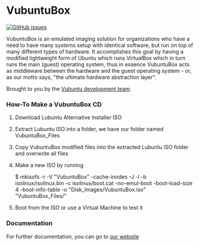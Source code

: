 VubuntuBox
============

[![GitHub issues](https://img.shields.io/github/issues/JacobJWalker/VubuntuBox.svg)](https://github.com/JacobJWalker/VubuntuBox/issues)

VubuntuBox is an emulated imaging solution for organizations who have a need to have many systems setup with identical software, but run on top of many different types of hardware. It accomplishes this goal by having a modified lightweight form of Ubuntu which runs VirtualBox which in turn runs the main (guest) operating system, thus in essence VubuntuBox acts as middleware between the hardware and the guest operating system - or, as our motto says, "the ultimate hardware abstraction layer".

Brought to you by the [Vubuntu development team](http://vubuntubox.org/wiki/index.php?title=VubuntuBox_Development_Team).

### How-To Make a VubuntuBox CD ###

1. Download Lubuntu Alternative Installer ISO

2. Extract Lubuntu ISO into a folder, we have our folder named VubuntuBox_Files

3. Copy VubuntuBox modified files into the extracted Lubuntu ISO folder and overwrite all files

4. Make a new ISO by running 
            
    $ mkisofs -r -V "VubuntuBox" -cache-inodes -J -l -b isolinux/isolinux.bin -c isolinux/boot.cat -no-emul-boot -boot-load-size 4 -boot-info-table -o "Disk_Images/VubuntuBox.iso" "VubuntuBox_Files/"

5. Boot from the ISO or use a Virtual Machine to test it

### Documentation ###
For further documentation, you can go to [our website](http://www.vubuntuBox.org)
